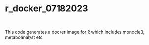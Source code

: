 # r_docker_07182023
<br><br>
This code generates a docker image for R which includes monocle3, metaboanalyst etc<br><br>
